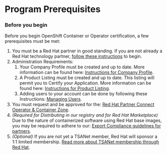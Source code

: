 # Program Prerequisites

### Before you begin

Before you begin OpenShift Container or Operator certification, a few prerequisites must be met:

1. You must be a Red Hat partner in good standing. If you are not already a Red Hat technology partner, [follow these instructions](https://redhat-connect.gitbook.io/red-hat-partner-connect-general-guide/initial-onboarding/register) to begin.
2. Administration Requirements: 
   1. Your Company Profile must be created and up to date. More information can be found here: [Instructions for Company Profile](https://redhat-connect.gitbook.io/red-hat-partner-connect-general-guide/managing-your-account/company-profile). 
   2. A Product Listing must be created and up to date. This listing will permit you to Certify your Application. More information can be found here: [Instructions for Product Listing](https://redhat-connect.gitbook.io/red-hat-partner-connect-general-guide/managing-your-account/product-listing).  
   3. Adding users to your account can be done by following these Instructions: [Managing Users](https://redhat-connect.gitbook.io/red-hat-partner-connect-general-guide/managing-your-account/managing-users).
3. You must request and be approved for the: [Red Hat Partner Connect Operator & Container Zone](https://redhat-connect.gitbook.io/partner-guide-for-red-hat-openshift-and-container/program-on-boarding/request-container-zone-access).
4. _\(Required for Distributing in our registry and for Red Hat Marketplace\)_ Due to the nature of containerized software using Red Hat base images, you may be required to adhere to our: [Export Compliance guidelines for partners](https://redhat-connect.gitbook.io/red-hat-partner-connect-general-guide/general/export-compliance).
5. _\(Optional\)_ If you are not yet a TSANet member, Red Hat will sponsor a 1:1 limited membership. [Read more about TSANet membership through Red Hat](https://redhat-connect.gitbook.io/red-hat-partner-connect-general-guide/general/tsanet).









